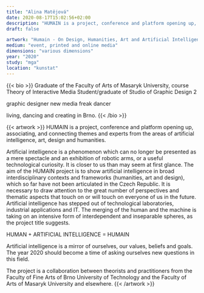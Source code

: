 ```yaml
---
title: "Alina Matějová"
date: 2020-08-17T15:02:56+02:00
description: "HUMAIN is a project, conference and platform opening up, associating, and connecting themes and experts from the areas of artificial intelligence, art, design and humanities."
draft: false

artwork: "Humain - On Design, Humanities, Art and Artificial Intelligence"
medium: "event, printed and online media"
dimensions: "various dimensions"
year: "2020"
study: "mga"
location: "kunstat"
---
```


{{< bio >}}
Graduate of the Faculty of Arts of Masaryk University, course Theory of Interactive Media
Student/graduate of Studio of Graphic Design 2

graphic designer
new media freak
dancer

living, dancing and creating in Brno.
{{< /bio >}}


{{< artwork >}}
HUMAIN is a project, conference and platform opening up, associating, and connecting themes and experts from the areas of artificial intelligence, art, design and humanities. 

Artificial intelligence is a phenomenon which can no longer be presented as a mere spectacle and an exhibition of robotic arms, or a useful technological curiosity. It is closer to us than may seem at first glance. The aim of the HUMAIN project is to show artificial intelligence in broad interdisciplinary contexts and frameworks (humanities, art and design), which so far have not been articulated in the Czech Republic. It is necessary to draw attention to the great number of perspectives and thematic aspects that touch on or will touch on everyone of us in the future. Artificial intelligence has stepped out of technological laboratories, industrial applications and IT. The merging of the human and the machine is taking on an intensive form of interdependent and inseparable spheres, as the project title suggests.

HUMAN + ARTIFICIAL INTELLIGENCE = HUMAIN

Artificial intelligence is a mirror of ourselves, our values, beliefs and goals. The year 2020 should become a time of asking ourselves new questions in this field.
                                                                                                     
The project is a collaboration between theorists and practitioners from the Faculty of Fine Arts of Brno University of Technology and the Faculty of Arts of Masaryk University and elsewhere.
{{< /artwork >}}

